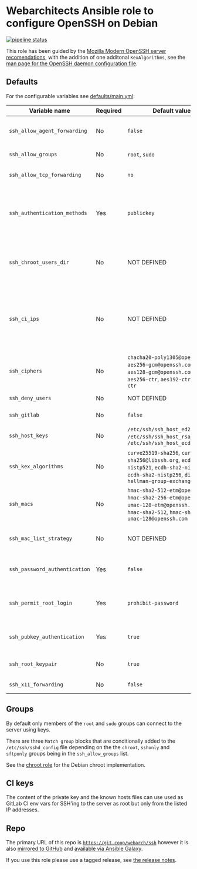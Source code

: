 # Webarchitects Ansible role to configure OpenSSH on Debian

[![pipeline status](https://git.coop/webarch/ssh/badges/master/pipeline.svg)](https://git.coop/webarch/ssh/-/commits/master)

This role has been guided by the [Mozilla Modern OpenSSH server recomendations](https://infosec.mozilla.org/guidelines/openssh#modern-openssh-67), with the addition of one additonal `KexAlgorithms`, see the [man page for the OpenSSH daemon configuration file](https://man.openbsd.org/sshd_config).

## Defaults

For the configurable variables see [defaults/main.yml](defaults/main.yml):

| Variable name                 | Required | Default value                                                                                                                                                 | Comment                                                                                                                                                                                                                                         |
|-------------------------------|----------|---------------------------------------------------------------------------------------------------------------------------------------------------------------|-------------------------------------------------------------------------------------------------------------------------------------------------------------------------------------------------------------------------------------------------|
| `ssh_allow_agent_forwarding`  | No       | `false`                                                                                                                                                       | A boolean, [AllowAgentForwarding](https://man.openbsd.org/sshd_config#AllowAgentForwarding) allows `yes` or `no`, use `true` or `false`                                                                                                         |
| `ssh_allow_groups`            | No       | `root`, `sudo`                                                                                                                                                | A list of groups for [AllowGroups](https://man.openbsd.org/sshd_config#AllowGroups)                                                                                                                                                             |
| `ssh_allow_tcp_forwarding`    | No       | `no`                                                                                                                                                          | A string, [AllowTcpForwarding](https://man.openbsd.org/sshd_config#AllowTcpForwarding) use `all`, `local`, `no`, `remote` or `yes`                                                                                                              |
| `ssh_authentication_methods`  | Yes      | `publickey`                                                                                                                                                   | A string, [AuthenticationMethods](https://man.openbsd.org/sshd_config#AuthenticationMethods) one or more space seperated lists of comma-separated authentication method names, or the single string `any`                                       |
| `ssh_chroot_users_dir`        | No       | NOT DEFINED                                                                                                                                                   | Directory under which users in the `chroot` group will be chrooted to (in a sub-directory matching their user name), for example `/chroots`                                                                                                     |
| `ssh_ci_ips`                  | No       | NOT DEFINED                                                                                                                                                   | If the ssh_ci_ips array is defined and not empty then a key pair will be generated in `/root/.ssh/ci` and the public key will be added to `/root/.ssh/authorized_keys` prefixed with a `from=""` containing the public key and the IP addresses |
| `ssh_ciphers`                 | No       | `chacha20-poly1305@openssh.com`, `aes256-gcm@openssh.com`, `aes128-gcm@openssh.com`, `aes256-ctr`, `aes192-ctr`, `aes128-ctr`                                 | An array for [Ciphers](https://man.openbsd.org/sshd_config#Ciphers)                                                                                                                                                                             |
| `ssh_deny_users`              | No       | NOT DEFINED                                                                                                                                                   | An array of users for [DenyUsers](https://man.openbsd.org/sshd_config#DenyUsers)                                                                                                                                                                |
| `ssh_gitlab`                  | No       | `false`                                                                                                                                                       | Add configuration for `git` user for GitLab                                                                                                                                                                                                     |
| `ssh_host_keys`               | No       | `/etc/ssh/ssh_host_ed25519_key`, `/etc/ssh/ssh_host_rsa_key`, `/etc/ssh/ssh_host_ecdsa_key`                                                                   | An array, [HostKey](https://man.openbsd.org/sshd_config#HostKey) allows a comma-separated list, use an array of file paths                                                                                                                      |
| `ssh_kex_algorithms`          | No       | `curve25519-sha256`, `curve25519-sha256@libssh.org`, `ecdh-sha2-nistp521`, `ecdh-sha2-nistp384`, `ecdh-sha2-nistp256`, `diffie-hellman-group-exchange-sha256` | An array, [KexAlgorithms](https://man.openbsd.org/sshd_config#KexAlgorithms) allows a comma-separated list, use an array of algorithms                                                                                                          |
| `ssh_macs`                    | No       | `hmac-sha2-512-etm@openssh.com`, `hmac-sha2-256-etm@openssh.com`, `umac-128-etm@openssh.com`, `hmac-sha2-512`, `hmac-sha2-256`, `umac-128@openssh.com`        | An array, [Macs](https://man.openbsd.org/sshd_config#MACs) message authentication code algorithms                                                                                                                                               |
| `ssh_mac_list_strategy`       | No       | NOT DEFINED                                                                                                                                                   | A string, `append` for `+`, `head` for `^` and `remove` for `-` to be used as a prefix to the array of MACs                                                                                                                                     |
| `ssh_password_authentication` | Yes      | `false`                                                                                                                                                       | A boolean, [PasswordAuthentication](https://man.openbsd.org/sshd_config#PasswordAuthentication) allows `yes` or `no`, use `true` or `false`                                                                                                     |
| `ssh_permit_root_login`       | Yes      | `prohibit-password`                                                                                                                                           | A boolean or a string, [PermitRootLogin](https://man.openbsd.org/sshd_config#PermitRootLogin) allows `yes`, `no` and `prohibit-password`, use `true`, `false` or `prohibit-password`                                                            |
| `ssh_pubkey_authentication`   | Yes      | `true`                                                                                                                                                        | A boolean, [PubkeyAuthentication](https://man.openbsd.org/sshd_config#PubkeyAuthentication) allows `yes` or `no`, use `true` or `false`                                                                                                         |
| `ssh_root_keypair`            | No       | `true`                                                                                                                                                        | A boolean, optionally generate a SSH keypair for the `root` user                                                                                                                                                                                |
| `ssh_x11_forwarding`          | No       | `false`                | A boolean, optionally allow X11 forwarding                                                               |

## Groups

By default only members of the `root` and `sudo` groups can connect to the server using keys.

There are three `Match group` blocks that are conditionally added to the `/etc/ssh/sshd_config` file depending on the the `chroot`, `sshonly` and `sftponly` groups being in the `ssh_allow_groups` list.

See the [chroot role](https://git.coop/webarch/chroot) for the Debian chroot implementation.

## CI keys

The content of the private key and the known hosts files can use used as GitLab CI env vars for SSH'ing to the server as root but only from the listed IP addresses.

## Repo

The primary URL of this repo is [`https://git.coop/webarch/ssh`](https://git.coop/webarch/ssh) however it is also [mirrored to GitHub](https://github.com/webarch-coop/ansible-role-ssh) and [available via Ansible Galaxy](https://galaxy.ansible.com/chriscroome/ssh).

If you use this role please use a tagged release, see [the release notes](https://git.coop/webarch/ssh/-/releases).

